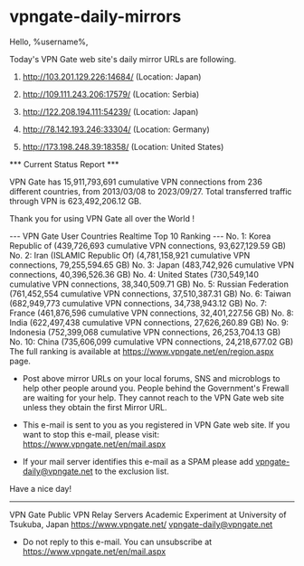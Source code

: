 # vpngate-daily-mirrors

Hello, %username%,

Today's VPN Gate web site's daily mirror URLs are following.

1. http://103.201.129.226:14684/
   (Location: Japan)

2. http://109.111.243.206:17579/
   (Location: Serbia)

3. http://122.208.194.111:54239/
   (Location: Japan)

4. http://78.142.193.246:33304/
   (Location: Germany)

5. http://173.198.248.39:18358/
   (Location: United States)


*** Current Status Report ***

VPN Gate has 15,911,793,691 cumulative VPN connections from 236 different countries, from 2013/03/08 to 2023/09/27.
Total transferred traffic through VPN is 623,492,206.12 GB.

Thank you for using VPN Gate all over the World !


--- VPN Gate User Countries Realtime Top 10 Ranking ---
No. 1: Korea Republic of (439,726,693 cumulative VPN connections, 93,627,129.59 GB)
No. 2: Iran (ISLAMIC Republic Of) (4,781,158,921 cumulative VPN connections, 79,255,594.65 GB)
No. 3: Japan (483,742,926 cumulative VPN connections, 40,396,526.36 GB)
No. 4: United States (730,549,140 cumulative VPN connections, 38,340,509.71 GB)
No. 5: Russian Federation (761,452,554 cumulative VPN connections, 37,510,387.31 GB)
No. 6: Taiwan (682,949,773 cumulative VPN connections, 34,738,943.12 GB)
No. 7: France (461,876,596 cumulative VPN connections, 32,401,227.56 GB)
No. 8: India (622,497,438 cumulative VPN connections, 27,626,260.89 GB)
No. 9: Indonesia (752,399,068 cumulative VPN connections, 26,253,704.13 GB)
No. 10: China (735,606,099 cumulative VPN connections, 24,218,677.02 GB)
The full ranking is available at https://www.vpngate.net/en/region.aspx page.


* Post above mirror URLs on your local forums, SNS and microblogs
  to help other people around you.
  People behind the Government's Frewall are waiting for your help.
  They cannot reach to the VPN Gate web site
  unless they obtain the first Mirror URL.

* This e-mail is sent to you as you registered in VPN Gate web site.
  If you want to stop this e-mail, please visit:
  https://www.vpngate.net/en/mail.aspx

* If your mail server identifies this e-mail as a SPAM
  please add vpngate-daily@vpngate.net to the exclusion list.

Have a nice day!

------------------------------------------------------
VPN Gate Public VPN Relay Servers
Academic Experiment at University of Tsukuba, Japan
https://www.vpngate.net/
vpngate-daily@vpngate.net
* Do not reply to this e-mail.
  You can unsubscribe at https://www.vpngate.net/en/mail.aspx


